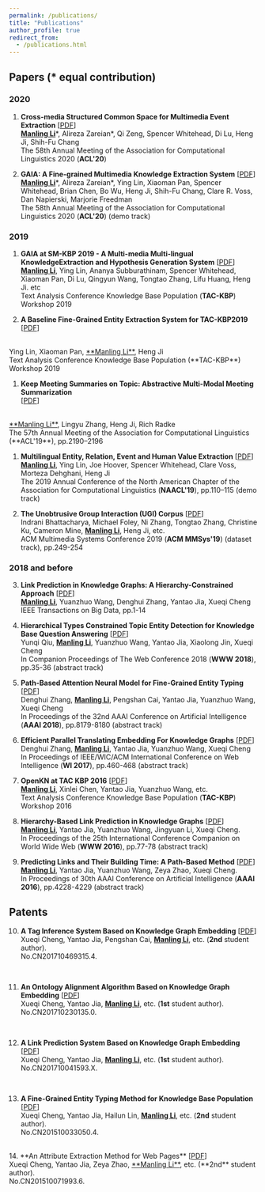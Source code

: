 ```yaml
---
permalink: /publications/
title: "Publications"
author_profile: true
redirect_from: 
  - /publications.html
---
```



<!-- You can also find my publications on <a href="https://scholar.google.com/citations?user=6U4SXnUAAAAJ&hl=en">my Google Scholar profile</a>. -->


## Papers (* equal contribution)

### 2020

1. **Cross-media Structured Common Space for Multimedia Event Extraction** [<a href='docs/M2E2.pdf'>PDF</a>] <br>
<ins>**Manling Li**</ins>\*, Alireza Zareian\*, Qi Zeng, Spencer Whitehead, Di Lu, Heng Ji, Shih-Fu Chang <br>
The 58th Annual Meeting of the Association for Computational Linguistics 2020 (**ACL'20**) <br>

1. **GAIA: A Fine-grained Multimedia Knowledge Extraction System** [<a href='docs/GAIA_ACL.pdf'>PDF</a>] <br>
<ins>**Manling Li**</ins>\*, Alireza Zareian\*, Ying Lin, Xiaoman Pan, Spencer Whitehead, Brian Chen, Bo Wu, Heng Ji, Shih-Fu Chang, Clare R. Voss,  Dan Napierski, Marjorie Freedman <br>
The 58th Annual Meeting of the Association for Computational Linguistics 2020 (**ACL'20**) (demo track) <br>

### 2019

1. **GAIA at SM-KBP 2019 - A Multi-media Multi-lingual KnowledgeExtraction and Hypothesis Generation System** [<a href='docs/GAIA2019.pdf'>PDF</a>] <br>
<ins>**Manling Li**</ins>, Ying Lin, Ananya Subburathinam, Spencer Whitehead, Xiaoman Pan, Di Lu, Qingyun Wang, Tongtao Zhang, Lifu Huang, Heng Ji. etc <br>
Text Analysis Conference Knowledge Base Population (**TAC-KBP**) Workshop 2019 <br>

1. **A Baseline Fine-Grained Entity Extraction System for TAC-KBP2019**  [<a href='docs/UIUC_TAC_KBP2019_Fine_Grained_Entity_Extraction_System.pdf'>PDF</a>]
<br>
Ying Lin, Xiaoman Pan, <ins>**Manling Li**</ins>, Heng Ji<br>
Text Analysis Conference Knowledge Base Population (**TAC-KBP**) Workshop 2019 <br>

1. **Keep Meeting Summaries on Topic: Abstractive Multi-Modal Meeting Summarization**  
[<a href='docs/multimediasummarization2019.pdf'>PDF</a>]
<br>
<ins>**Manling Li**</ins>, Lingyu Zhang, Heng Ji, Rich Radke <br>
The 57th Annual Meeting of the Association for Computational Linguistics (**ACL'19**), pp.2190–2196 <br>

1. **Multilingual Entity, Relation, Event and Human Value Extraction**  [<a href='docs/HTETD.pdf'>PDF</a>] <br>
<ins>**Manling Li**</ins>, Ying Lin, Joe Hoover, Spencer Whitehead, Clare Voss, Morteza Dehghani, Heng Ji <br>
The 2019 Annual Conference of the North American Chapter of the Association for Computational Linguistics
 (**NAACL'19**), pp.110–115 (demo track) <br>

2. **The Unobtrusive Group Interaction (UGI) Corpus** [<a href='docs/UGI.pdf'>PDF</a>]  <br>
Indrani Bhattacharya, Michael Foley, Ni Zhang, Tongtao Zhang, Christine Ku, Cameron Mine, <ins>**Manling Li**</ins>, Heng Ji, etc. <br>
ACM Multimedia Systems Conference 2019 (**ACM MMSys'19**) (dataset track), pp.249-254  <br>

### 2018 and before

<!-- 2. **GAIA - A Multi-media Multi-lingual Knowledge Extraction and Hypothesis Generation System**  [<a href='docs/GAIA.pdf'>PDF</a>] <br>
Tongtao Zhang, Ananya Subburathinam, Ge Shi, Lifu Huang, Di Lu, Xiaoman Pan, <ins>**Manling Li**</ins>, Boliang Zhang, Qingyun Wang, Spencer Whitehead, Heng Ji, etc. <br>
Text Analysis Conference Knowledge Base Population (**TAC-KBP**) Workshop 2018  <br>  --> 

3. **Link Prediction in Knowledge Graphs: A Hierarchy-Constrained Approach**  [<a href='docs/TBD-2017-02-0077.pdf'>PDF</a>] <br>
<ins>**Manling Li**</ins>, Yuanzhuo Wang, Denghui Zhang, Yantao Jia, Xueqi Cheng <br>
IEEE Transactions on Big Data, pp.1-14 <br>
<!-- Special Issue on "Knowledge Graphs: Techniques and Applications" (under 2nd review)  --> 

4. **Hierarchical Types Constrained Topic Entity Detection for Knowledge Base Question Answering**  [<a href='docs/HTETD.pdf'>PDF</a>] <br>
Yunqi Qiu, <ins>**Manling Li**</ins>, Yuanzhuo Wang, Yantao Jia, Xiaolong Jin, Xueqi Cheng <br>
In Companion Proceedings of The Web Conference 2018 (**WWW 2018**), pp.35-36  (abstract track) <br>


5. **Path-Based Attention Neural Model for Fine-Grained Entity Typing**  [<a href='docs/PAN.pdf'>PDF</a>] <br>
Denghui Zhang, <ins>**Manling Li**</ins>, Pengshan Cai, Yantao Jia,  Yuanzhuo Wang, Xueqi Cheng <br>
In Proceedings of the 32nd AAAI Conference on Artificial Intelligence (**AAAI 2018**), pp.8179-8180 (abstract track) <br>


6. **Efficient Parallel Translating Embedding For Knowledge Graphs**  [<a href='docs/ParTransX.pdf'>PDF</a>] <br>
Denghui Zhang, <ins>**Manling Li**</ins>, Yantao Jia, Yuanzhuo Wang, Xueqi Cheng <br>
In Proceedings of IEEE/WIC/ACM International Conference on Web Intelligence (**WI 2017**), pp.460-468 (abstract track)<br>

7. **OpenKN at TAC KBP 2016** [<a href='docs/TAC2016_ICTCAS_OKN.pdf'>PDF</a>] <br>
<ins>**Manling Li**</ins>, Xinlei Chen, Yantao Jia, Yuanzhuo Wang, etc. <br> 
Text Analysis Conference Knowledge Base Population (**TAC-KBP**) Workshop 2016 <br>
<!-- (Cold Start Entity Discovery and Linking: ranked **2nd** out of 7 teams, where in Entity Discovery, ranked **1st** out of 7 teams, and **4** measures ranked **1st** among 6 measures; Cold Start Slot Filling: ranked 9th out of 19 teams)  <br>
-->

8. **Hierarchy-Based Link Prediction in Knowledge Graphs** [<a href='docs/hTransA.pdf'>PDF</a>] <br>
<ins>**Manling Li**</ins>, Yantao Jia, Yuanzhuo Wang, Jingyuan Li, Xueqi Cheng. <br> 
In Proceedings of the 25th International Conference Companion on World Wide Web (**WWW 2016**), pp.77-78 (abstract track) <br>


9. **Predicting Links and Their Building Time: A Path-Based Method** [<a href='docs/TDLP.pdf'>PDF</a>] <br>
<ins>**Manling Li**</ins>, Yantao Jia, Yuanzhuo Wang, Zeya Zhao, Xueqi Cheng. <br>
In Proceedings of 30th AAAI Conference on Artificial Intelligence (**AAAI 2016**), pp.4228-4229 (abstract track) <br>



## Patents
10. **A Tag Inference System Based on Knowledge Graph Embedding** [<a href='docs/CN107391577A.pdf'>PDF</a>] <br>
Xueqi Cheng, Yantao Jia, Pengshan Cai, <ins>**Manling Li**</ins>, etc. (**2nd** student author).<br>
No.CN201710469315.4.
<br>
<!-- [<a href='taginfer.html'>Detail</a>]<br> -->

11. **An Ontology Alignment Algorithm Based on Knowledge Graph Embedding**  [<a href='docs/CN108694201A.pdf'>PDF</a>] <br>
Xueqi Cheng, Yantao Jia, <ins>**Manling Li**</ins>, etc. (**1st** student author).<br>
No.CN201710230135.0.
<!-- [<a href='ontologyalignment.html'>Detail</a>]<br> -->
<br/>

12. **A Link Prediction System Based on Knowledge Graph Embedding** [<a href='docs/CN106909622A.pdf'>PDF</a>] <br>
Xueqi Cheng, Yantao Jia, <ins>**Manling Li**</ins>, etc. (**1st** student author).<br>
No.CN201710041593.X.
<br>
<!-- [<a href='PTransA.html'>Detail</a>]<br> -->

13. **A Fine-Grained Entity Typing Method for Knowledge Base Population** [<a href='docs/CN104615687B.pdf'>PDF</a>] <br>
Xueqi Cheng, Yantao Jia, Hailun Lin, <ins>**Manling Li**</ins>, etc. (**2nd** student author).<br>
No.CN201510033050.4.
<!-- [<a href='classification'>Detail</a>]<br> -->
<br/>
14. **An Attribute Extraction Method for Web Pages**  [<a href='docs/CN104636466A.pdf'>PDF</a>] <br>
Xueqi Cheng, Yantao Jia, Zeya Zhao, <ins>**Manling Li**</ins>, etc. (**2nd** student author).<br>
No.CN201510071993.6.
<!-- [<a href='attrextr.html'>Detail</a>]<br> -->